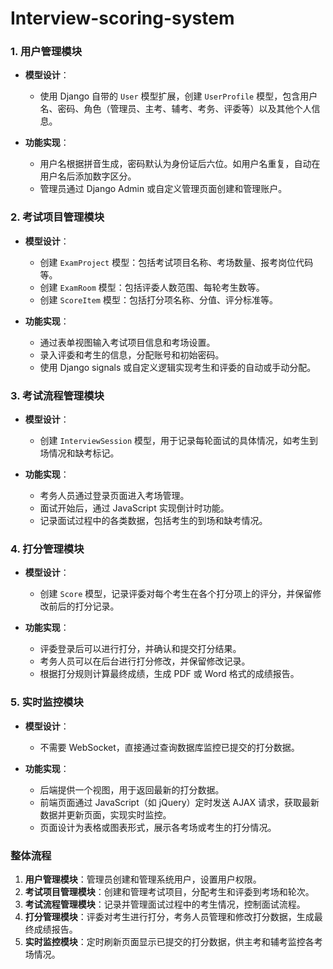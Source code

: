 # Interview-scoring-system
### 1. 用户管理模块
- **模型设计**：
  - 使用 Django 自带的 `User` 模型扩展，创建 `UserProfile` 模型，包含用户名、密码、角色（管理员、主考、辅考、考务、评委等）以及其他个人信息。

- **功能实现**：
  - 用户名根据拼音生成，密码默认为身份证后六位。如用户名重复，自动在用户名后添加数字区分。
  - 管理员通过 Django Admin 或自定义管理页面创建和管理账户。

### 2. 考试项目管理模块
- **模型设计**：
  - 创建 `ExamProject` 模型：包括考试项目名称、考场数量、报考岗位代码等。
  - 创建 `ExamRoom` 模型：包括评委人数范围、每轮考生数等。
  - 创建 `ScoreItem` 模型：包括打分项名称、分值、评分标准等。

- **功能实现**：
  - 通过表单视图输入考试项目信息和考场设置。
  - 录入评委和考生的信息，分配账号和初始密码。
  - 使用 Django signals 或自定义逻辑实现考生和评委的自动或手动分配。

### 3. 考试流程管理模块
- **模型设计**：
  - 创建 `InterviewSession` 模型，用于记录每轮面试的具体情况，如考生到场情况和缺考标记。

- **功能实现**：
  - 考务人员通过登录页面进入考场管理。
  - 面试开始后，通过 JavaScript 实现倒计时功能。
  - 记录面试过程中的各类数据，包括考生的到场和缺考情况。

### 4. 打分管理模块
- **模型设计**：
  - 创建 `Score` 模型，记录评委对每个考生在各个打分项上的评分，并保留修改前后的打分记录。

- **功能实现**：
  - 评委登录后可以进行打分，并确认和提交打分结果。
  - 考务人员可以在后台进行打分修改，并保留修改记录。
  - 根据打分规则计算最终成绩，生成 PDF 或 Word 格式的成绩报告。

### 5. 实时监控模块
- **模型设计**：
  - 不需要 WebSocket，直接通过查询数据库监控已提交的打分数据。

- **功能实现**：
  - 后端提供一个视图，用于返回最新的打分数据。
  - 前端页面通过 JavaScript（如 jQuery）定时发送 AJAX 请求，获取最新数据并更新页面，实现实时监控。
  - 页面设计为表格或图表形式，展示各考场或考生的打分情况。

### 整体流程
1. **用户管理模块**：管理员创建和管理系统用户，设置用户权限。
2. **考试项目管理模块**：创建和管理考试项目，分配考生和评委到考场和轮次。
3. **考试流程管理模块**：记录并管理面试过程中的考生情况，控制面试流程。
4. **打分管理模块**：评委对考生进行打分，考务人员管理和修改打分数据，生成最终成绩报告。
5. **实时监控模块**：定时刷新页面显示已提交的打分数据，供主考和辅考监控各考场情况。

